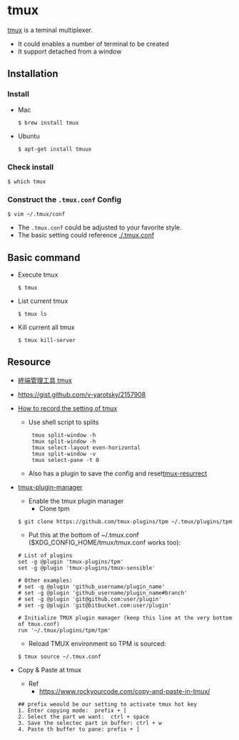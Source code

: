 # tmux 

[tmux](https://github.com/tmux/tmux) is a teminal multiplexer.
- It could enables a number of terminal to be created 
- It support detached from a window

## Installation 

### Install 
- Mac 
    ```
    $ brew install tmux 
    ```
- Ubuntu
    ```
    $ apt-get install tmuux
    ```

### Check install 
```
$ which tmux
```

### Construct the `.tmux.conf` Config 

```
$ vim ~/.tmux/conf
```
- The `.tmux.conf` could be adjusted to your favorite style.
- The basic setting could reference [./.tmux.conf](./.tmux.conf)


## Basic command

- Execute tmux
    ```
    $ tmux
    ```
- List current tmux
    ```
    $ tmux ls
    ```
- Kill current all tmux 
    ```
    $ tmux kill-server
    ```

## Resource
- [終端管理工具 tmux](https://mropengate.blogspot.com/2017/12/tmux.html)
- https://gist.github.com/v-yarotsky/2157908

- [How to record the setting of tmux](https://stackoverflow.com/questions/48619192/tmux-split-window-using-shell-script)
    - Use shell script to splits
       ```
        tmux split-window -h
        tmux split-window -h
        tmux select-layout even-horizontal
        tmux split-window -v
        tmux select-pane -t 0
       ```
    - Also has a plugin to save the config and reset[tmux-resurrect](https://github.com/tmux-plugins/tmux-resurrect)
- [tmux-plugin-manager](https://github.com/tmux-plugins/tpm)
    
    - Enable the tmux plugin manager
        - Clone tpm
    ```
    $ git clone https://github.com/tmux-plugins/tpm ~/.tmux/plugins/tpm
    ```
    
    - Put this at the bottom of ~/.tmux.conf ($XDG_CONFIG_HOME/tmux/tmux.conf works too):
    ```
    # List of plugins
    set -g @plugin 'tmux-plugins/tpm'
    set -g @plugin 'tmux-plugins/tmux-sensible'

    # Other examples:
    # set -g @plugin 'github_username/plugin_name'
    # set -g @plugin 'github_username/plugin_name#branch'
    # set -g @plugin 'git@github.com:user/plugin'
    # set -g @plugin 'git@bitbucket.com:user/plugin'

    # Initialize TMUX plugin manager (keep this line at the very bottom of tmux.conf)
    run '~/.tmux/plugins/tpm/tpm'
    ```
    
    - Reload TMUX environment so TPM is sourced:
    ```
    $ tmux source ~/.tmux.conf
    ```
- Copy & Paste at tmux 
    - Ref
       - https://www.rockyourcode.com/copy-and-paste-in-tmux/ 
    ```
    ## prefix weould be our setting to activate tmux hot key 
    1. Enter copying mode:  prefix + [ 
    2. Select the part we want:  ctrl + space 
    3. Save the selectec part in buffer: ctrl + w 
    4. Paste th buffer to pane: prefix + ]
    ```
    
